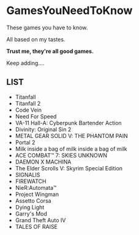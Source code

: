 # GamesYouNeedToKnow
These games you have to know.

All based on my tastes.

**Trust me, they're all good games.**

Keep adding....

## LIST
- Titanfall
- Titanfall 2
- Code Vein
- Need For Speed
- VA-11 Hall-A: Cyberpunk Bartender Action
- Divinity: Original Sin 2
- METAL GEAR SOLID V: THE PHANTOM PAIN
- Portal 2
- Milk inside a bag of milk inside a bag of milk
- ACE COMBAT™ 7: SKIES UNKNOWN
- DAEMON X MACHINA
- The Elder Scrolls V: Skyrim Special Edition
- SIGNALIS
- FIREWATCH
- NieR:Automata™
- Project Wingman
- Assetto Corsa
- Dying Light
- Garry's Mod
- Grand Theft Auto IV
- TALES OF RAISE
